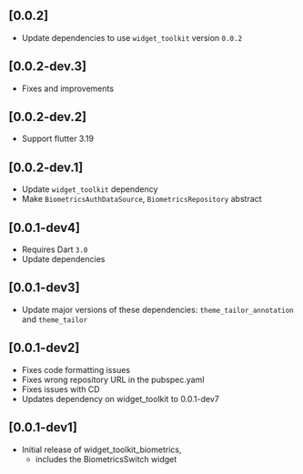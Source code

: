 ## [0.0.2]
- Update dependencies to use `widget_toolkit` version `0.0.2`

## [0.0.2-dev.3]
- Fixes and improvements

## [0.0.2-dev.2]
- Support flutter 3.19

## [0.0.2-dev.1]
- Update `widget_toolkit` dependency
- Make `BiometricsAuthDataSource`, `BiometricsRepository` abstract

## [0.0.1-dev4]
- Requires Dart `3.0`
- Update dependencies

## [0.0.1-dev3]
- Update major versions of these dependencies: `theme_tailor_annotation` and `theme_tailor`

## [0.0.1-dev2]
- Fixes code formatting issues
- Fixes wrong repository URL in the pubspec.yaml
- Fixes issues with CD
- Updates dependency on widget_toolkit to 0.0.1-dev7

## [0.0.1-dev1]
- Initial release of widget_toolkit_biometrics,
  - includes the BiometricsSwitch widget
